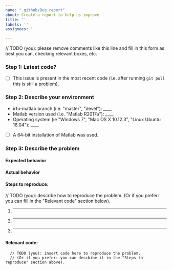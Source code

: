 ```yaml
---
name: ".github/Bug report"
about: Create a report to help us improve
title: ''
labels: ''
assignees: ''

---
```


// TODO (you): please remove comments like this line and fill in this form as best you can, checking relevant boxes, etc.

### Step 1: Latest code?
- [ ] This issue is present in the most recent code (i.e. after running ```git pull``` this is still a problem).


### Step 2: Describe your environment
 * irfu-matlab branch (i.e. "master", "devel"): ____
 * Matlab version used (i.e. "Matlab R2017a"): ____
 * Operating system (ie "Windows 7", "Mac OS X 10.12.3", "Linux Ubuntu 16.04"): ____
 - [ ] A 64-bit installation of Matlab was used.


### Step 3: Describe the problem

#### Expected behavior


#### Actual behavior


#### Steps to reproduce:
  // TODO (you): describe how to reproduce the problem. (Or if you prefer: you can fill in the "Relevant code" section below).
  1. _____
  2. _____
  3. _____

#### Relevant code:

  ```
    // TODO (you): insert code here to reproduce the problem.
    // (Or if you prefer: you can descbibe it in the "Steps to reproduce" section above).
  ```
